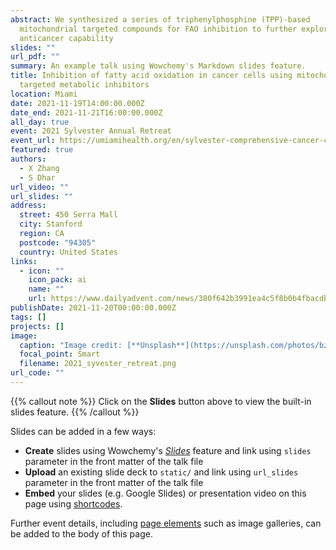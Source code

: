 ```yaml
---
abstract: We synthesized a series of triphenylphosphine (TPP)-based
  mitochondrial targeted compounds for FAO inhibition to further explore their
  anticancer capability
slides: ""
url_pdf: ""
summary: An example talk using Wowchemy's Markdown slides feature.
title: Inhibition of fatty acid oxidation in cancer cells using mitochondria
  targeted metabolic inhibitors
location: Miami
date: 2021-11-19T14:00:00.000Z
date_end: 2021-11-21T16:00:00.000Z
all_day: true
event: 2021 Sylvester Annual Retreat
event_url: https://umiamihealth.org/en/sylvester-comprehensive-cancer-center/research/education-and-training/conferences-and-seminars
featured: true
authors:
  - X Zhang
  - S Dhar
url_video: ""
url_slides: ""
address:
  street: 450 Serra Mall
  city: Stanford
  region: CA
  postcode: "94305"
  country: United States
links:
  - icon: ""
    icon_pack: ai
    name: ""
    url: https://www.dailyadvent.com/news/380f642b3991ea4c5f8b0b4fbacdb0da-2021-Sylvester-Retreat-Milestones-Achieved-Goals-Set
publishDate: 2021-11-20T00:00:00.000Z
tags: []
projects: []
image:
  caption: "Image credit: [**Unsplash**](https://unsplash.com/photos/bzdhc5b3Bxs)"
  focal_point: Smart
  filename: 2021_syvester_retreat.png
url_code: ""
---
```


{{% callout note %}}
Click on the **Slides** button above to view the built-in slides feature.
{{% /callout %}}

Slides can be added in a few ways:

- **Create** slides using Wowchemy's [*Slides*](https://wowchemy.com/docs/managing-content/#create-slides) feature and link using `slides` parameter in the front matter of the talk file
- **Upload** an existing slide deck to `static/` and link using `url_slides` parameter in the front matter of the talk file
- **Embed** your slides (e.g. Google Slides) or presentation video on this page using [shortcodes](https://wowchemy.com/docs/writing-markdown-latex/).

Further event details, including [page elements](https://wowchemy.com/docs/writing-markdown-latex/) such as image galleries, can be added to the body of this page.
